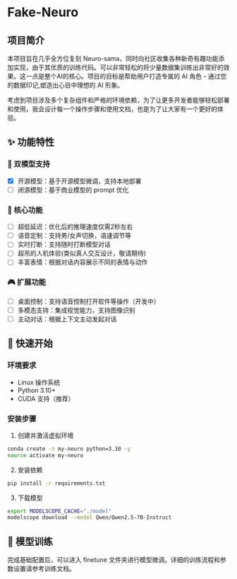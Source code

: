 # Fake-Neuro

## 项目简介

本项目旨在几乎全方位复刻 Neuro-sama，同时向社区收集各种新奇有趣功能添加实现，由于其优质的训练代码。可以非常轻松的将少量数据集训练出非常好的效果。这一点是整个AI的核心。项目的目标是帮助用户打造专属的 AI 角色 - 通过您的数据印记,塑造出心目中理想的 AI 形象。

考虑到项目涉及多个复杂组件和严格的环境依赖，为了让更多开发者能够轻松部署和使用，我会设计每一个操作步骤和使用文档，也是为了让大家有一个更好的体验。  

## ✨ 功能特性

### 🤖 双模型支持
- [x] 开源模型：基于开源模型微调，支持本地部署
- [ ] 闭源模型：基于商业模型的 prompt 优化

### 🎯 核心功能
- [ ] 超低延迟：优化后的推理速度仅需2秒左右
- [ ] 语音定制：支持男/女声切换，语速调节等
- [ ] 实时打断：支持随时打断模型对话
- [ ] 超吊的人机体验(类似真人交互设计，敬请期待)
- [ ] 丰富表情：根据对话内容展示不同的表情与动作

### 🎮 扩展功能
- [ ] 桌面控制：支持语音控制打开软件等操作（开发中）
- [ ] 多模态支持：集成视觉能力，支持图像识别
- [ ] 主动对话：根据上下文主动发起对话

## 🚀 快速开始

### 环境要求
- Linux 操作系统
- Python 3.10+
- CUDA 支持（推荐）

### 安装步骤

1. 创建并激活虚拟环境
```bash
conda create -n my-neuro python=3.10 -y
source activate my-neuro
```

2. 安装依赖
```bash
pip install -r requirements.txt
```

3. 下载模型
```bash
export MODELSCOPE_CACHE="./model"
modelscope download --model Qwen/Qwen2.5-7B-Instruct
```

## 🔧 模型训练

完成基础配置后，可以进入 finetune 文件夹进行模型微调。详细的训练流程和参数设置请参考训练文档。


